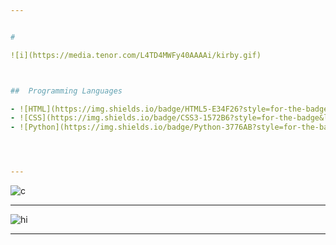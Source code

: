 ```yaml
---


#

![i](https://media.tenor.com/L4TD4MWFy40AAAAi/kirby.gif)



##  Programming Languages

- ![HTML](https://img.shields.io/badge/HTML5-E34F26?style=for-the-badge&logo=html5&logoColor=white)
- ![CSS](https://img.shields.io/badge/CSS3-1572B6?style=for-the-badge&logo=css3&logoColor=white)
- ![Python](https://img.shields.io/badge/Python-3776AB?style=for-the-badge&logo=python&logoColor=white)




---
```


![c](https://i.pinimg.com/originals/6a/cd/07/6acd0780a4c693b2cf8da52b5c44b18e.gif)


---



![hi](https://media.tenor.com/DLUGvl-t2QoAAAAi/kirby.gif)

---
